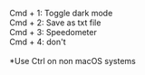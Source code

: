 Cmd + 1: Toggle dark mode
<br>Cmd + 2: Save as txt file
<br>Cmd + 3: Speedometer
<br>Cmd + 4: don't
<br><br>*Use Ctrl on non macOS systems
